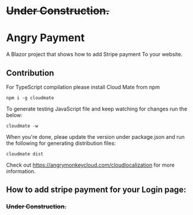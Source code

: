 # ~~~~Under Construction.~~~~

# Angry Payment

A Blazor project that shows how to add Stripe payment To your website.

## Contribution

For TypeScript compilation please install Cloud Mate from npm

```batch
npm i -g cloudmate
```

To generate testing JavaScript file and keep watching for changes run the below:

```batch
cloudmate -w
```

When you're done, pleae update the version under package.json and run the following for generating distribution files:

```batch
cloudmate dist
```

Check out <https://angrymonkeycloud.com/cloudlocalization> for more information.

## How to add stripe payment for your Login page:

### ~~~~Under Construction.~~~~

